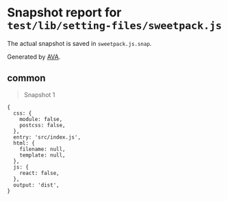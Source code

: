 # Snapshot report for `test/lib/setting-files/sweetpack.js`

The actual snapshot is saved in `sweetpack.js.snap`.

Generated by [AVA](https://ava.li).

## common

> Snapshot 1

    {
      css: {
        module: false,
        postcss: false,
      },
      entry: 'src/index.js',
      html: {
        filename: null,
        template: null,
      },
      js: {
        react: false,
      },
      output: 'dist',
    }
